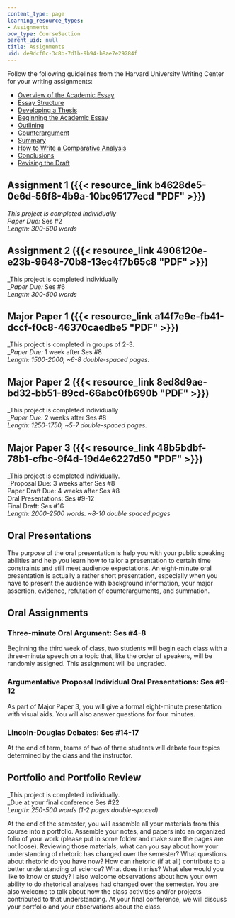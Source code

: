 ```yaml
---
content_type: page
learning_resource_types:
- Assignments
ocw_type: CourseSection
parent_uid: null
title: Assignments
uid: de9dcf0c-3c8b-7d1b-9b94-b8ae7e29284f
---
```


Follow the following guidelines from the Harvard University Writing Center for your writing assignments:

*   [Overview of the Academic Essay](http://www.fas.harvard.edu/~wricntr/documents/Overvu.html)
*   [Essay Structure](http://www.fas.harvard.edu/~wricntr/documents/Structure.html)
*   [Developing a Thesis](http://www.fas.harvard.edu/~wricntr/documents/Thesis.html)
*   [Beginning the Academic Essay](http://www.fas.harvard.edu/~wricntr/documents/Begin.html)
*   [Outlining](http://www.fas.harvard.edu/~wricntr/documents/Outlining.html)
*   [Counterargument](http://www.fas.harvard.edu/~wricntr/documents/Counterarg.html)
*   [Summary](http://www.fas.harvard.edu/~wricntr/documents/Summary.html)
*   [How to Write a Comparative Analysis](http://www.fas.harvard.edu/~wricntr/documents/CompAnalysis.html)
*   [Conclusions](http://www.fas.harvard.edu/~wricntr/documents/Conclusions.html)
*   [Revising the Draft](http://www.fas.harvard.edu/~wricntr/documents/Revising.html)

Assignment 1 ({{< resource_link b4628de5-0e6d-56f8-4b9a-10bc95177ecd "PDF" >}})
-----------------------------------------------------------------------

_This project is completed individually_  
_Paper Due:_ Ses #2  
_Length: 300-500 words_

Assignment 2 ({{< resource_link 4906120e-e23b-9648-70b8-13ec4f7b65c8 "PDF" >}})
-----------------------------------------------------------------------

_This project is completed individually  
__Paper Due:_ Ses #6  
_Length: 300-500 words_

Major Paper 1 ({{< resource_link a14f7e9e-fb41-dccf-f0c8-46370caedbe5 "PDF" >}})
------------------------------------------------------------------------

_This project is completed in groups of 2-3.  
__Paper Due:_ 1 week after Ses #8  
_Length: 1500-2000, ~6-8 double-spaced pages._

Major Paper 2 ({{< resource_link 8ed8d9ae-bd32-bb51-89cd-66abc0fb690b "PDF" >}})
------------------------------------------------------------------------

_This project is completed individually  
__Paper Due:_ 2 weeks after Ses #8  
_Length: 1250-1750, ~5-7 double-spaced pages._

Major Paper 3 ({{< resource_link 48b5bdbf-78b1-cfbc-9f4d-19d4e6227d50 "PDF" >}})
------------------------------------------------------------------------

_This project is completed individually.  
_Proposal Due: 3 weeks after Ses #8  
Paper Draft Due: 4 weeks after Ses #8  
Oral Presentations: Ses #9-12  
Final Draft: Ses #16  
_Length: 2000-2500 words. ~8-10 double spaced pages_

Oral Presentations
------------------

The purpose of the oral presentation is help you with your public speaking abilities and help you learn how to tailor a presentation to certain time constraints and still meet audience expectations. An eight-minute oral presentation is actually a rather short presentation, especially when you have to present the audience with background information, your major assertion, evidence, refutation of counterarguments, and summation.

Oral Assignments
----------------

### Three-minute Oral Argument: Ses #4-8

Beginning the third week of class, two students will begin each class with a three-minute speech on a topic that, like the order of speakers, will be randomly assigned. This assignment will be ungraded.

### Argumentative Proposal Individual Oral Presentations: Ses #9-12

As part of Major Paper 3, you will give a formal eight-minute presentation with visual aids. You will also answer questions for four minutes.

### Lincoln-Douglas Debates: Ses #14-17

At the end of term, teams of two of three students will debate four topics determined by the class and the instructor.

Portfolio and Portfolio Review
------------------------------

_This project is completed individually.  
_Due at your final conference Ses #22  
_Length: 250-500 words (1-2 pages double-spaced)_

At the end of the semester, you will assemble all your materials from this course into a portfolio. Assemble your notes, and papers into an organized folio of your work (please put in some folder and make sure the pages are not loose). Reviewing those materials, what can you say about how your understanding of rhetoric has changed over the semester? What questions about rhetoric do you have now? How can rhetoric (if at all) contribute to a better understanding of science? What does it miss? What else would you like to know or study? I also welcome observations about how your own ability to do rhetorical analyses had changed over the semester. You are also welcome to talk about how the class activities and/or projects contributed to that understanding. At your final conference, we will discuss your portfolio and your observations about the class.